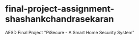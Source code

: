 # final-project-assignment-shashankchandrasekaran
AESD Final Project "PiSecure -  A Smart Home Security System"
